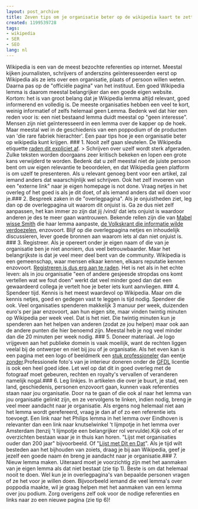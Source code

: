 ```yaml
---
layout: post_archive
title: Zeven tips om je organisatie beter op de wikipedia kaart te zetten
created: 1199539728
tags:
- wikipedia
- SER
- SEO
lang: nl
---
```

Wikipedia is een van de meest bezochte referenties op internet. Meestal kijken journalisten, schrijvers of anderszins geïnteresseerden eerst op Wikipedia als ze iets over een organisatie, plaats of persoon willen weten. Daarna pas op de "officiële pagina" van het instituut. Een goed Wikipedia lemma is daarom meestal belangrijker dan een goede eigen website. Kortom: het is van groot belang dat je Wikipedia lemma altijd relevant, goed informerend en volledig is. De meeste organisaties hebben een veel te kort, weinig informatief of zelfs helemaal geen Lemma. Bedenk wel dat hier een reden voor is: een niet bestaand lemma duidt meestal op "geen interesse". Mensen zijn niet geïnteresseerd in een lemma over de kapper op de hoek. Maar meestal wel in de geschiedenis van een poppodium of de producten van 'die rare fabriek hierachter'. Een paar tips hoe je een organisatie beter op wikipedia kunt krijgen. <!--break-->### 1. Nooit zelf gaan sleutelen.
De Wikipedia etiquette [raden dit expliciet af](http://nl.wikipedia.org/wiki/Wikipedia:Wat_je_niet_moet_doen). > Schrijven over uzelf wordt sterk afgeraden. Zulke teksten worden doorgaans zeer kritisch bekeken en lopen een grote kans verwijderd te worden. Bedenk dat u zelf meestal niet de juiste persoon bent om uw eigen relevantie te beoordelen, en dat Wikipedia geen platform is om uzelf te presenteren. Als u relevant genoeg bent voor een artikel, zal iemand anders dat waarschijnlijk wel schrijven. Ook het zelf invoeren van een "externe link" naar je eigen homepage is not done. Vraag netjes in het overleg of het goed is als je dit doet, of als iemand anders dat wil doen voor je.### 2. Bespreek zaken in de "overlegpagina".
Als je onjuistheden ziet, leg dan op de overlegpagina uit waarom dit onjuist is. Ga ze dus niet zelf aanpassen, het kan immer zo zijn dat jij /vind/ dat iets onjuist is waardoor anderen je des te meer gaan wantrouwen. Bekende rellen zijn die van [Mabel wisse Smith](http://www.youtube.com/watch?v=Hp8ugz5a7sU) die haar lemma aanpaste, [de Volkskrant die informatie wilde verdoezelen](http://willy.boerland.com/myblog/hoe_de_volkskrant_haar_wikipedia_entry_censureert), enzovoort. Blijf op die overlegpagina netjes en inhoudelijk discussieren, lever goede bronnen aan waarom iets al dan niet onjuist is. ### 3. Registreer.
Als je opereert onder je eigen naam of die van je organisatie ben je niet anoniem, dus veel betrouwbaarder. Maar het belangrijkste is dat je veel meer deel bent van de community. Wikipedia is een gemeenschap, waar mensen elkaar kennen, elkaars reputatie kennen enzovoort. [Registreren is dus erg aan te raden](http://nl.wikipedia.org/w/index.php?title=Speciaal:Aanmelden&type=signup). Het is net als in het echte leven: als in jou organisatie "een of andere gesjeesde stropdas ons komt vertellen wat we fout doen" werkt dat veel minder goed dan dat een gewaardeerd collega je vertelt hoe je beter iets kunt aanvliegen. ### 4. Spendeer tijd.
Kennis is het meest waardevol op Wikipedia. Maar om die kennis netjes, goed en gedegen vast te leggen is tijd nodig. Spendeer die ook. Veel organisaties spenderen makkelijk 3 manuur per week, duizenden euro's per jaar enzovoort, aan hun eigen site, maar vinden twintig minuten op Wikipedia per week veel. Dat is het niet. Die twintig minuten kun je spenderen aan het helpen van anderen (zodat ze jou helpen) maar ook aan de andere punten die hier benoemd zijn. Meestal heb je nog veel minder dan die 20 minuten per week nodig. ### 5. Doneer materiaal.
Je logo vrijgeven aan het publieke domein is vaak moeilijk, want de rechten liggen veelal bij de ontwerper en niet bij jou of je organisatie. Als het even kan is een pagina met een logo of beeldmerk een [stuk professioneler](http://nl.wikipedia.org/wiki/Microsoft) dan eentje [zonder](http://nl.wikipedia.org/wiki/ABN_AMRO).Professionele foto's van je interieur doneren onder de [GFDL](http://nl.wikipedia.org/wiki/GNU_Free_Documentation_License) licentie is ook een heel goed idee. Let wel op dat dit in goed overleg met de fotograaf moet gebeuren, rechten en royalty's vervallen of veranderen namelijk nogal.### 6. Leg linkjes.
In artikelen die over je buurt, je stad, een land, geschiedenis, personen enzovoort gaan, kunnen vaak referenties staan naar jou organisatie. Door na te gaan of die ook al naar het lemma van jou organisatie gelinkt zijn, en ze vervolgens te linken, indien nodig, breng je veel meer aandacht naar je organisatie.  Als ergens nog helemaal niet aan het lemma wordt gerefereerd, vraag je dan af of zo een referentie iets toevoegt. Een link naar het Philips lemma in het lemma over Eindhoven is relevanter dan een link naar knutselwinkel 't lijmpotje in het lemma over Amsterdam (tenzij 't lijmpotje een belangrijker rol vervulde).Kijk ook of er overzichten bestaan waar je in thuis kan horen. "Lijst met organisaties ouder dan 200 jaar" bijvoorbeeld. Of "[Lijst met Dit en Dat](http://nl.wikipedia.org/wiki/Speciaal:Voorvoegselindex/Lijst)". Als je tijd wilt besteden aan het bijhouden van zoiets, draag je bij aan Wikipedia, geef je jezelf een goede naam én breng je aandacht naar je organisatie.### 7. Nieuw lemma maken.
Uiteraard moet je voorzichtig zijn met het aanmaken van je eigen lemma als dat niet bestaat (zie tip 1). Beste is om dat helemaal nooit te doen. Wel kun je in overlegpagina's van bepaalde personen vragen of ze het voor je willen doen. Bijvoorbeeld iemand die veel lemma's over poppodia maakte, wil je graag helpen met het aanmaken van een lemma over jou podium. Zorg overigens zelf ook voor de nodige referenties en links naar zo een nieuwe pagina (zie tip 6)!

